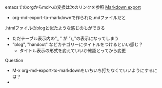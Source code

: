 emacsでのorgからmdへの変換は次のリンクを参照 [Markdown
export](https://orgmode.org/manual/Markdown-export.html)

-   org-md-export-to-markdownで作られた.mdファイルだと

.htmlファイルのblogと似たような感じのもができる

-   ただテーブル表示内の\"\_ \" が \"\\\_\"の表示になってしまう
-   \"blog\", \"handout\" などカテゴリーにタイトルをつけるといい感じ？
    -   タイトル表示の形式を変えていいか確認とってから変更

Question

-   M-x
    org-md-export-to-markdownをいちいち打たなくていいようにするには？
-   
